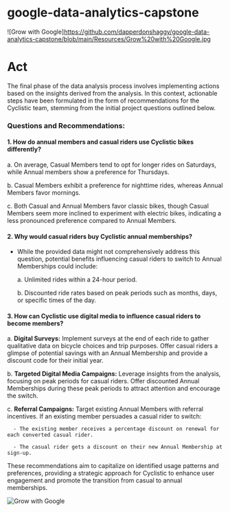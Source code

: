# google-data-analytics-capstone
![Grow with Google]https://github.com/dapperdonshaggy/google-data-analytics-capstone/blob/main/Resources/Grow%20with%20Google.jpg
# Act

The final phase of the data analysis process involves implementing actions based on the insights derived from the analysis. In this context, actionable steps have been formulated in the form of recommendations for the Cyclistic team, stemming from the initial project questions outlined below.

### Questions and Recommendations:

#### 1. How do annual members and casual riders use Cyclistic bikes differently?

   a. On average, Casual Members tend to opt for longer rides on Saturdays, while Annual members show a preference for Thursdays.

   b. Casual Members exhibit a preference for nighttime rides, whereas Annual Members favor mornings.

   c. Both Casual and Annual Members favor classic bikes, though Casual Members seem more inclined to experiment with electric bikes, indicating a less pronounced preference compared to Annual Members.

#### 2. Why would casual riders buy Cyclistic annual memberships?

   - While the provided data might not comprehensively address this question, potential benefits influencing casual riders to switch to Annual Memberships could include:
   
     a. Unlimited rides within a 24-hour period.
   
     b. Discounted ride rates based on peak periods such as months, days, or specific times of the day.

#### 3. How can Cyclistic use digital media to influence casual riders to become members?

   a. **Digital Surveys:** Implement surveys at the end of each ride to gather qualitative data on bicycle choices and trip purposes. Offer casual riders a glimpse of potential savings with an Annual Membership and provide a discount code for their initial year.

   b. **Targeted Digital Media Campaigns:** Leverage insights from the analysis, focusing on peak periods for casual riders. Offer discounted Annual Memberships during these peak periods to attract attention and encourage the switch.

   c. **Referral Campaigns:** Target existing Annual Members with referral incentives. If an existing member persuades a casual rider to switch:
   
      - The existing member receives a percentage discount on renewal for each converted casual rider.
   
      - The casual rider gets a discount on their new Annual Membership at sign-up.

These recommendations aim to capitalize on identified usage patterns and preferences, providing a strategic approach for Cyclistic to enhance user engagement and promote the transition from casual to annual memberships.

![Grow with Google](https://github.com/dapperdonshaggy/google-data-analytics-capstone/assets/61318108/67788399-9c14-41f9-944a-dfb4d69fcbd0)
